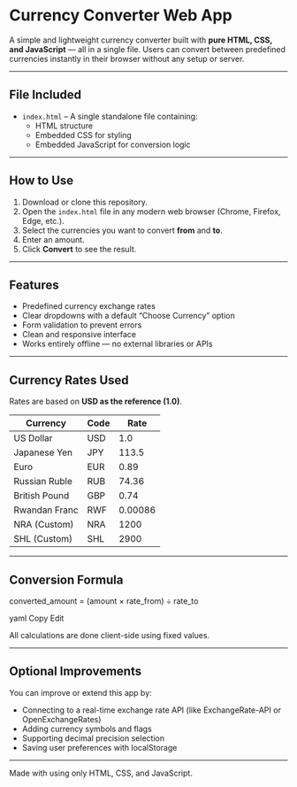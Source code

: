 #  Currency Converter Web App

A simple and lightweight currency converter built with **pure HTML, CSS, and JavaScript** — all in a single file. Users can convert between predefined currencies instantly in their browser without any setup or server.

---

## File Included

- `index.html` – A single standalone file containing:
  - HTML structure
  - Embedded CSS for styling
  - Embedded JavaScript for conversion logic

---

## How to Use

1. Download or clone this repository.
2. Open the `index.html` file in any modern web browser (Chrome, Firefox, Edge, etc.).
3. Select the currencies you want to convert **from** and **to**.
4. Enter an amount.
5. Click **Convert** to see the result.

---

## Features

- Predefined currency exchange rates
- Clear dropdowns with a default “Choose Currency” option
- Form validation to prevent errors
- Clean and responsive interface
- Works entirely offline — no external libraries or APIs

---

## Currency Rates Used

Rates are based on **USD as the reference (1.0)**.

| Currency | Code | Rate    |
|----------|------|---------|
| US Dollar | USD | 1.0     |
| Japanese Yen | JPY | 113.5  |
| Euro | EUR | 0.89    |
| Russian Ruble | RUB | 74.36   |
| British Pound | GBP | 0.74    |
| Rwandan Franc | RWF | 0.00086    |
| NRA (Custom) | NRA | 1200    |
| SHL (Custom) | SHL | 2900    |

---

## Conversion Formula

converted_amount = (amount × rate_from) ÷ rate_to

yaml
Copy
Edit

All calculations are done client-side using fixed values.

---

## Optional Improvements

You can improve or extend this app by:
- Connecting to a real-time exchange rate API (like ExchangeRate-API or OpenExchangeRates)
- Adding currency symbols and flags
- Supporting decimal precision selection
- Saving user preferences with localStorage

---
Made with using only HTML, CSS, and JavaScript.
